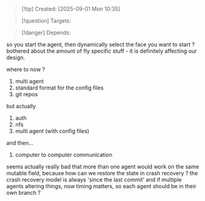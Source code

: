 
>[!tip] Created: [2025-09-01 Mon 10:35]

>[!question] Targets: 

>[!danger] Depends: 



so you start the agent, then dynamically select the face you want to start ?
bothered about the amount of fly specific stuff - it is definitely affecting our design.

where to now ?

1. multi agent
2. standard format for the config files
3. git repos

but actually
1. auth
2. nfs
3. multi agent (with config files) 

and then...
1. computer to computer communication


seems actually really bad that more than one agent would work on the same mutable field, because how can we restore the state in crash recovery ? the crash recovery model is always 'since the last commit' and if multiple agents altering things, now timing matters, so each agent should be in their own branch ?